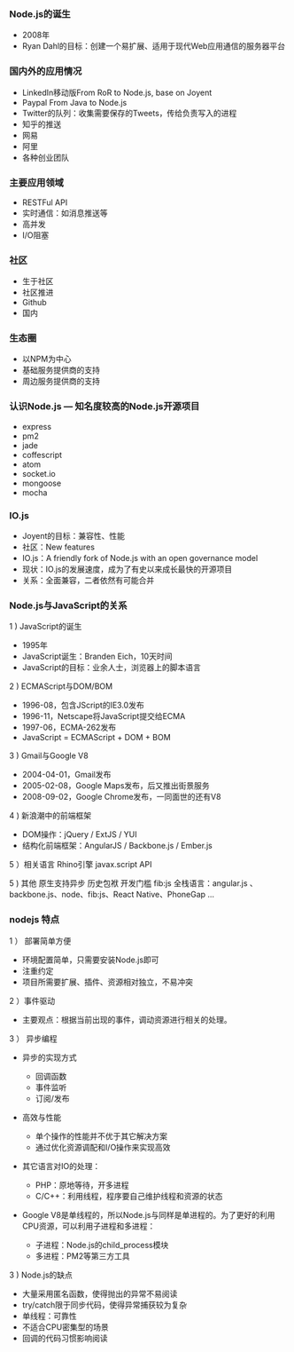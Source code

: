 ### Node.js的诞生

- 2008年
- Ryan Dahl的目标：创建一个易扩展、适用于现代Web应用通信的服务器平台

### 国内外的应用情况

- LinkedIn移动版From RoR to Node.js, base on Joyent
- Paypal From Java to Node.js
- Twitter的队列：收集需要保存的Tweets，传给负责写入的进程
- 知乎的推送
- 网易
- 阿里
- 各种创业团队

### 主要应用领域

- RESTFul API
- 实时通信：如消息推送等
- 高并发
- I/O阻塞

### 社区

- 生于社区
- 社区推进
- Github
- 国内

### 生态圈

- 以NPM为中心
- 基础服务提供商的支持
- 周边服务提供商的支持

### 认识Node.js — 知名度较高的Node.js开源项目

- express
- pm2
- jade
- coffescript
- atom
- socket.io
- mongoose
- mocha

### IO.js

- Joyent的目标：兼容性、性能
- 社区：New features
- IO.js：A friendly fork of Node.js with an open governance model
- 现状：IO.js的发展速度，成为了有史以来成长最快的开源项目
- 关系：全面兼容，二者依然有可能合并

### Node.js与JavaScript的关系

1 ) JavaScript的诞生

- 1995年
- JavaScript诞生：Branden Eich，10天时间
- JavaScript的目标：业余人士，浏览器上的脚本语言

2 ) ECMAScript与DOM/BOM

- 1996-08，包含JScript的IE3.0发布
- 1996-11，Netscape将JavaScript提交给ECMA
- 1997-06，ECMA-262发布
- JavaScript = ECMAScript + DOM + BOM

3 ) Gmail与Google V8

- 2004-04-01，Gmail发布
- 2005-02-08，Google Maps发布，后又推出街景服务
- 2008-09-02，Google Chrome发布，一同面世的还有V8

4 ) 新浪潮中的前端框架

- DOM操作：jQuery / ExtJS / YUI
- 结构化前端框架：AngularJS / Backbone.js / Ember.js

5 ）相关语言
Rhino引擎
javax.script API

5 ) 其他
原生支持异步
历史包袱
开发门槛
fib:js
全栈语言：angular.js 、backbone.js、node、fib:js、React Native、PhoneGap ...

### nodejs 特点

1 ） 部署简单方便

- 环境配置简单，只需要安装Node.js即可
- 注重约定
- 项目所需要扩展、插件、资源相对独立，不易冲突

2 ）事件驱动

- 主要观点：根据当前出现的事件，调动资源进行相关的处理。

3 ） 异步编程

- 异步的实现方式
  * 回调函数
  * 事件监听
  * 订阅/发布

- 高效与性能
    * 单个操作的性能并不优于其它解决方案
    * 通过优化资源调配和I/O操作来实现高效

- 其它语言对IO的处理：
    * PHP：原地等待，开多进程
    * C/C++：利用线程，程序要自己维护线程和资源的状态

- Google V8是单线程的，所以Node.js与同样是单进程的。为了更好的利用CPU资源，可以利用子进程和多进程：
    * 子进程：Node.js的child_process模块
    * 多进程：PM2等第三方工具

3 ) Node.js的缺点

- 大量采用匿名函数，使得抛出的异常不易阅读
- try/catch限于同步代码，使得异常捕获较为复杂
- 单线程：可靠性
- 不适合CPU密集型的场景
- 回调的代码习惯影响阅读